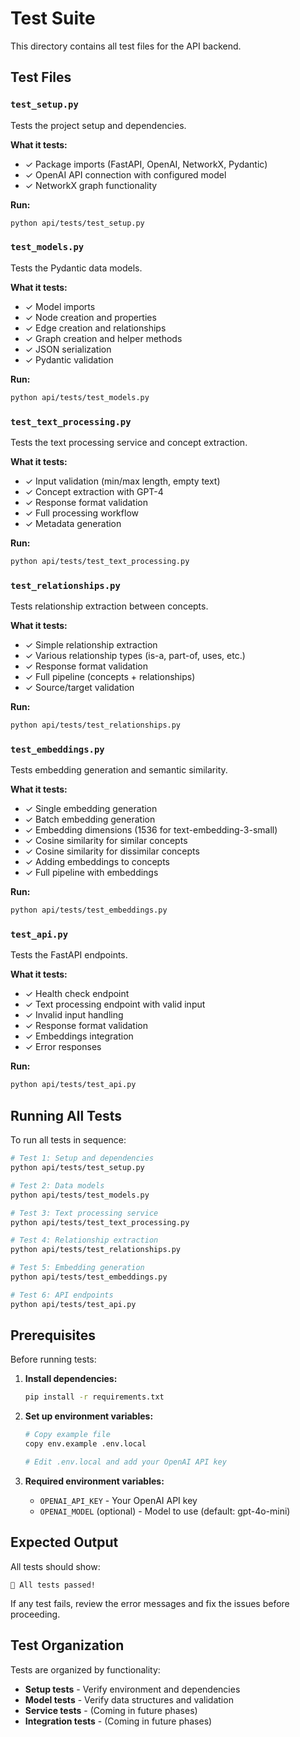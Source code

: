 # Test Suite

This directory contains all test files for the API backend.

## Test Files

### `test_setup.py`
Tests the project setup and dependencies.

**What it tests:**
- ✓ Package imports (FastAPI, OpenAI, NetworkX, Pydantic)
- ✓ OpenAI API connection with configured model
- ✓ NetworkX graph functionality

**Run:**
```bash
python api/tests/test_setup.py
```

### `test_models.py`
Tests the Pydantic data models.

**What it tests:**
- ✓ Model imports
- ✓ Node creation and properties
- ✓ Edge creation and relationships
- ✓ Graph creation and helper methods
- ✓ JSON serialization
- ✓ Pydantic validation

**Run:**
```bash
python api/tests/test_models.py
```

### `test_text_processing.py`
Tests the text processing service and concept extraction.

**What it tests:**
- ✓ Input validation (min/max length, empty text)
- ✓ Concept extraction with GPT-4
- ✓ Response format validation
- ✓ Full processing workflow
- ✓ Metadata generation

**Run:**
```bash
python api/tests/test_text_processing.py
```

### `test_relationships.py`
Tests relationship extraction between concepts.

**What it tests:**
- ✓ Simple relationship extraction
- ✓ Various relationship types (is-a, part-of, uses, etc.)
- ✓ Response format validation
- ✓ Full pipeline (concepts + relationships)
- ✓ Source/target validation

**Run:**
```bash
python api/tests/test_relationships.py
```

### `test_embeddings.py`
Tests embedding generation and semantic similarity.

**What it tests:**
- ✓ Single embedding generation
- ✓ Batch embedding generation
- ✓ Embedding dimensions (1536 for text-embedding-3-small)
- ✓ Cosine similarity for similar concepts
- ✓ Cosine similarity for dissimilar concepts
- ✓ Adding embeddings to concepts
- ✓ Full pipeline with embeddings

**Run:**
```bash
python api/tests/test_embeddings.py
```

### `test_api.py`
Tests the FastAPI endpoints.

**What it tests:**
- ✓ Health check endpoint
- ✓ Text processing endpoint with valid input
- ✓ Invalid input handling
- ✓ Response format validation
- ✓ Embeddings integration
- ✓ Error responses

**Run:**
```bash
python api/tests/test_api.py
```

## Running All Tests

To run all tests in sequence:

```bash
# Test 1: Setup and dependencies
python api/tests/test_setup.py

# Test 2: Data models
python api/tests/test_models.py

# Test 3: Text processing service
python api/tests/test_text_processing.py

# Test 4: Relationship extraction
python api/tests/test_relationships.py

# Test 5: Embedding generation
python api/tests/test_embeddings.py

# Test 6: API endpoints
python api/tests/test_api.py
```

## Prerequisites

Before running tests:

1. **Install dependencies:**
   ```bash
   pip install -r requirements.txt
   ```

2. **Set up environment variables:**
   ```bash
   # Copy example file
   copy env.example .env.local
   
   # Edit .env.local and add your OpenAI API key
   ```

3. **Required environment variables:**
   - `OPENAI_API_KEY` - Your OpenAI API key
   - `OPENAI_MODEL` (optional) - Model to use (default: gpt-4o-mini)

## Expected Output

All tests should show:
```
🎉 All tests passed!
```

If any test fails, review the error messages and fix the issues before proceeding.

## Test Organization

Tests are organized by functionality:
- **Setup tests** - Verify environment and dependencies
- **Model tests** - Verify data structures and validation
- **Service tests** - (Coming in future phases)
- **Integration tests** - (Coming in future phases)

